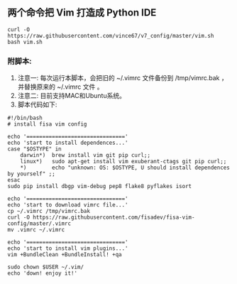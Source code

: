 ## 两个命令把 Vim 打造成 Python IDE

```
curl -O https://raw.githubusercontent.com/vince67/v7_config/master/vim.sh
bash vim.sh
```
### 附脚本:

1. 注意一: 每次运行本脚本，会把旧的 ~/.vimrc 文件备份到 /tmp/vimrc.bak ，并替换原来的 ~/.vimrc 文件 。
2. 注意二: 目前支持MAC和Ubuntu系统。
3. 脚本代码如下:

```
#!/bin/bash
# install fisa vim config

echo '==============================='
echo 'start to install dependences...'
case "$OSTYPE" in
    darwin*)  brew install vim git pip curl;;
    linux*)   sudo apt-get install vim exuberant-ctags git pip curl;;
    *)        echo "unknown: OS: $OSTYPE, U should install dependences by yourself" ;;
esac
sudo pip install dbgp vim-debug pep8 flake8 pyflakes isort

echo '==============================='
echo 'start to download vimrc file...'
cp ~/.vimrc /tmp/vimrc.bak
curl -O https://raw.githubusercontent.com/fisadev/fisa-vim-config/master/.vimrc
mv .vimrc ~/.vimrc

echo '==============================='
echo 'start to install vim plugins...'
vim +BundleClean +BundleInstall! +qa

sudo chown $USER ~/.vim/
echo 'down! enjoy it!'
```